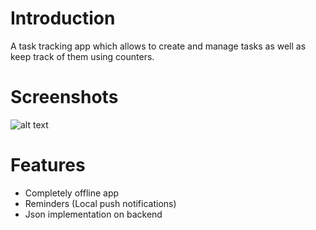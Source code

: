 # Introduction

A task tracking app which allows to create and manage tasks as well as keep track of them using counters.

# Screenshots

![alt text](https://i.imgur.com/vOqX4O7.jpeg)

# Features

- Completely offline app
- Reminders (Local push notifications)
- Json implementation on backend
